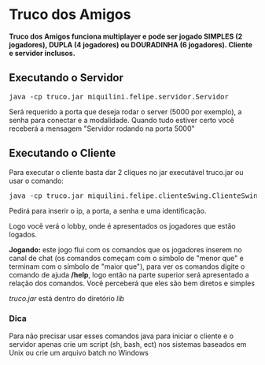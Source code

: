 Truco dos Amigos
=====
<p>
<strong><span style="1.2em">Truco dos Amigos</span> funciona multiplayer e pode ser jogado SIMPLES (2 jogadores), DUPLA (4 jogadores) ou DOURADINHA (6 jogadores). Cliente e servidor inclusos.</strong>
<p>

<h2>Executando o Servidor</h2>
<pre>java -cp truco.jar miquilini.felipe.servidor.Servidor</pre>
<p>Será requerido a porta que deseja rodar o server (5000 por exemplo),
a senha para conectar e a modalidade. Quando tudo estiver certo você receberá a mensagem "Servidor rodando na porta 5000"</p>

<h2>Executando o Cliente</h2>
<p>Para executar o cliente basta dar 2 cliques no jar executável truco.jar ou usar o comando:</p>
<pre>java -cp truco.jar miquilini.felipe.clienteSwing.ClienteSwing</pre>
<p>Pedirá para inserir o ip, a porta, a senha e uma identificação.</p>
<p>Logo você verá o lobby, onde é apresentados os jogadores que estão
logados.</p>
<p><strong>Jogando: </strong>este jogo flui com os comandos que os 
jogadores inserem no canal de chat (os comandos começam com o símbolo
de "menor que" e terminam com o símbolo de "maior que"), para ver os 
comandos digite o comando de ajuda 
<strong>/help</strong>, logo então na parte superior será 
apresentado a relação dos comandos. Você perceberá que eles são
bem diretos e simples</p>

<p><em>truco.jar</em> está dentro do diretório <em>lib</em></p>

<h3>Dica</h3>
<p>Para não precisar usar esses comandos java para iniciar o cliente e o servidor apenas crie um script (sh, bash, ect) nos sistemas baseados em Unix ou crie um arquivo batch no Windows</p>
